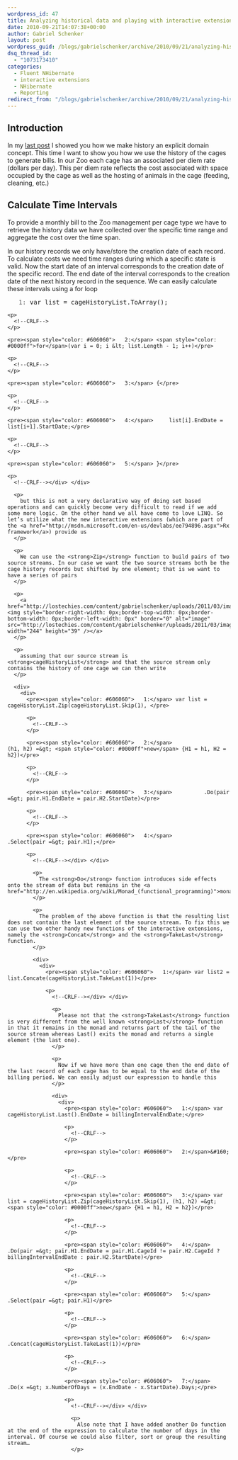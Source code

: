 ```yaml
---
wordpress_id: 47
title: Analyzing historical data and playing with interactive extensions
date: 2010-09-21T14:07:38+00:00
author: Gabriel Schenker
layout: post
wordpress_guid: /blogs/gabrielschenker/archive/2010/09/21/analyzing-historical-data-and-playing-with-interactive-extensions.aspx
dsq_thread_id:
  - "1073173410"
categories:
  - Fluent NHibernate
  - interactive extensions
  - NHibernate
  - Reporting
redirect_from: "/blogs/gabrielschenker/archive/2010/09/21/analyzing-historical-data-and-playing-with-interactive-extensions.aspx/"
---
```

## Introduction

In my [last post](http://www.lostechies.com/blogs/gabrielschenker/archive/2010/09/15/making-history-explicit.aspx) I showed you how we make history an explicit domain concept. This time I want to show you how we use the history of the cages to generate bills. In our Zoo each cage has an associated per diem rate (dollars per day). This per diem rate reflects the cost associated with space occupied by the cage as well as the hosting of animals in the cage (feeding, cleaning, etc.)

## Calculate Time Intervals

To provide a monthly bill to the Zoo management per cage type we have to retrieve the history data we have collected over the specific time range and aggregate the cost over the time span.

In our history records we only have/store the creation date of each record. To calculate costs we need time ranges during which a specific state is valid. Now the start date of an interval corresponds to the creation date of the specific record. The end date of the interval corresponds to the creation date of the next history record in the sequence. We can easily calculate these intervals using a for loop

<div>
  <div>
    <pre><span style="color: #606060">   1:</span> var list = cageHistoryList.ToArray();</pre>
    
    <p>
      <!--CRLF-->
    </p>
    
    <pre><span style="color: #606060">   2:</span> <span style="color: #0000ff">for</span>(var i = 0; i &lt; list.Length - 1; i++)</pre>
    
    <p>
      <!--CRLF-->
    </p>
    
    <pre><span style="color: #606060">   3:</span> {</pre>
    
    <p>
      <!--CRLF-->
    </p>
    
    <pre><span style="color: #606060">   4:</span>     list[i].EndDate = list[i+1].StartDate;</pre>
    
    <p>
      <!--CRLF-->
    </p>
    
    <pre><span style="color: #606060">   5:</span> }</pre>
    
    <p>
      <!--CRLF--></div> </div> 
      
      <p>
        but this is not a very declarative way of doing set based operations and can quickly become very difficult to read if we add some more logic. On the other hand we all have come to love LINQ. So let’s utilize what the new interactive extensions (which are part of the <a href="http://msdn.microsoft.com/en-us/devlabs/ee794896.aspx">Rx framework</a>) provide us
      </p>
      
      <p>
        We can use the <strong>Zip</strong> function to build pairs of two source streams. In our case we want the two source streams both be the cage history records but shifted by one element; that is we want to have a series of pairs
      </p>
      
      <p>
        <a href="http://lostechies.com/content/gabrielschenker/uploads/2011/03/image_7D067644.png"><img style="border-right-width: 0px;border-top-width: 0px;border-bottom-width: 0px;border-left-width: 0px" border="0" alt="image" src="http://lostechies.com/content/gabrielschenker/uploads/2011/03/image_thumb_6ABDAF82.png" width="244" height="39" /></a>
      </p>
      
      <p>
        assuming that our source stream is <strong>cageHistoryList</strong> and that the source stream only contains the history of one cage we can then write
      </p>
      
      <div>
        <div>
          <pre><span style="color: #606060">   1:</span> var list = cageHistoryList.Zip(cageHistoryList.Skip(1), </pre>
          
          <p>
            <!--CRLF-->
          </p>
          
          <pre><span style="color: #606060">   2:</span>                                (h1, h2) =&gt; <span style="color: #0000ff">new</span> {H1 = h1, H2 = h2})</pre>
          
          <p>
            <!--CRLF-->
          </p>
          
          <pre><span style="color: #606060">   3:</span>          .Do(pair =&gt; pair.H1.EndDate = pair.H2.StartDate)</pre>
          
          <p>
            <!--CRLF-->
          </p>
          
          <pre><span style="color: #606060">   4:</span>          .Select(pair =&gt; pair.H1);</pre>
          
          <p>
            <!--CRLF--></div> </div> 
            
            <p>
              The <strong>Do</strong> function introduces side effects onto the stream of data but remains in the <a href="http://en.wikipedia.org/wiki/Monad_(functional_programming)">monad</a>.
            </p>
            
            <p>
              The problem of the above function is that the resulting list does not contain the last element of the source stream. To fix this we can use two other handy new functions of the interactive extensions, namely the <strong>Concat</strong> and the <strong>TakeLast</strong> function.
            </p>
            
            <div>
              <div>
                <pre><span style="color: #606060">   1:</span> var list2 = list.Concate(cageHistoryList.TakeLast(1))</pre>
                
                <p>
                  <!--CRLF--></div> </div> 
                  
                  <p>
                    Please not that the <strong>TakeLast</strong> function is very different from the well known <strong>Last</strong> function in that it remains in the monad and returns part of the tail of the source stream whereas Last() exits the monad and returns a single element (the last one).
                  </p>
                  
                  <p>
                    Now if we have more than one cage then the end date of the last record of each cage has to be equal to the end date of the billing period. We can easily adjust our expression to handle this
                  </p>
                  
                  <div>
                    <div>
                      <pre><span style="color: #606060">   1:</span> var cageHistoryList.Last().EndDate = billingIntervalEndDate;</pre>
                      
                      <p>
                        <!--CRLF-->
                      </p>
                      
                      <pre><span style="color: #606060">   2:</span>&#160; </pre>
                      
                      <p>
                        <!--CRLF-->
                      </p>
                      
                      <pre><span style="color: #606060">   3:</span> var list = cageHistoryList.Zip(cageHistoryList.Skip(1), (h1, h2) =&gt; <span style="color: #0000ff">new</span> {H1 = h1, H2 = h2})</pre>
                      
                      <p>
                        <!--CRLF-->
                      </p>
                      
                      <pre><span style="color: #606060">   4:</span>     .Do(pair =&gt; pair.H1.EndDate = pair.H1.CageId != pair.H2.CageId ? billingIntervalEndDate : pair.H2.StartDate)</pre>
                      
                      <p>
                        <!--CRLF-->
                      </p>
                      
                      <pre><span style="color: #606060">   5:</span>     .Select(pair =&gt; pair.H1)</pre>
                      
                      <p>
                        <!--CRLF-->
                      </p>
                      
                      <pre><span style="color: #606060">   6:</span>     .Concat(cageHistoryList.TakeLast(1))</pre>
                      
                      <p>
                        <!--CRLF-->
                      </p>
                      
                      <pre><span style="color: #606060">   7:</span>     .Do(x =&gt; x.NumberOfDays = (x.EndDate - x.StartDate).Days;</pre>
                      
                      <p>
                        <!--CRLF--></div> </div> 
                        
                        <p>
                          Also note that I have added another Do function at the end of the expression to calculate the number of days in the interval. Of course we could also filter, sort or group the resulting stream…
                        </p>